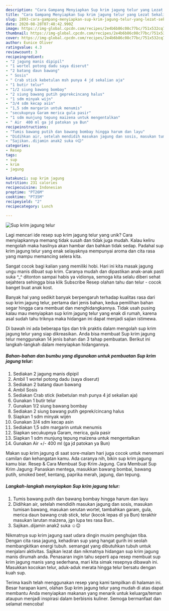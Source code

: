 ```yaml
---
description: "Cara Gampang Menyiapkan Sup krim jagung telur yang Lezat Sekali"
title: "Cara Gampang Menyiapkan Sup krim jagung telur yang Lezat Sekali"
slug: 2893-cara-gampang-menyiapkan-sup-krim-jagung-telur-yang-lezat-sekali
date: 2020-08-28T07:48:42.990Z
image: https://img-global.cpcdn.com/recipes/2e4b6b86c08c77bc/751x532cq70/sup-krim-jagung-telur-foto-resep-utama.jpg
thumbnail: https://img-global.cpcdn.com/recipes/2e4b6b86c08c77bc/751x532cq70/sup-krim-jagung-telur-foto-resep-utama.jpg
cover: https://img-global.cpcdn.com/recipes/2e4b6b86c08c77bc/751x532cq70/sup-krim-jagung-telur-foto-resep-utama.jpg
author: Eunice Oliver
ratingvalue: 4.3
reviewcount: 3
recipeingredient:
- "2 jagung manis dipipil"
- "1 wortel potong dadu saya diserut"
- "2 batang daun bawang"
- " Sosis"
- " Crab stick kebetulan msh punya 4 jd sekalian aja"
- "1 butir telur"
- "1/2 siung bawang bombay"
- "2 siung bawang putih geprekcincang halus"
- "1 sdm minyak wijn"
- "3/4 sdm kecap asin"
- "1,5 sdm margarin untuk menumis"
- "secukupnya Garam merica gula pasir"
- "1 sdm munjung tepung maizena untuk mengentalkan"
- " Air  400 ml ga jd patokan ya Bun"
recipeinstructions:
- "Tumis bawang putih dan bawang bombay hingga harum dan layu"
- "Didihkan air, setelah mendidih masukan jagung dan sosis, masukan tumisan bawang, masukan serutan wortel, tambahkan garam, gula, merica daun bawang crab stick, telur (kocok lepas dl ya Bun) terakhir masukan larutan maizena, jgn lupa tes rasa Bun.."
- "Sajikan..dijamin anak2 suka ☺️😉"
categories:
- Resep
tags:
- sup
- krim
- jagung

katakunci: sup krim jagung 
nutrition: 231 calories
recipecuisine: Indonesian
preptime: "PT26M"
cooktime: "PT35M"
recipeyield: "2"
recipecategory: Lunch

---
```



![Sup krim jagung telur](https://img-global.cpcdn.com/recipes/2e4b6b86c08c77bc/751x532cq70/sup-krim-jagung-telur-foto-resep-utama.jpg)

Lagi mencari ide resep sup krim jagung telur yang unik? Cara menyiapkannya memang tidak susah dan tidak juga mudah. Kalau keliru mengolah maka hasilnya akan hambar dan bahkan tidak sedap. Padahal sup krim jagung telur yang enak selayaknya mempunyai aroma dan cita rasa yang mampu memancing selera kita.

Sangat cocok bagi kalian yang memiliki hobi. Hari ini kita masak jagung ungu manis dibuat sup krim. Caranya mudah dan dipastikan anak-anak pasti suka ^_^ ditonton sampai habis ya vidionya, semoga kita selalu diberi sehat sejahtera sehingga bisa klik Subscribe Resep olahan tahu dan telur - cocok banget buat anak kost.

Banyak hal yang sedikit banyak berpengaruh terhadap kualitas rasa dari sup krim jagung telur, pertama dari jenis bahan, kedua pemilihan bahan segar hingga cara membuat dan menghidangkannya. Tidak usah pusing kalau mau menyiapkan sup krim jagung telur yang enak di rumah, karena asal sudah tahu triknya maka hidangan ini dapat menjadi sajian istimewa.


Di bawah ini ada beberapa tips dan trik praktis dalam mengolah sup krim jagung telur yang siap dikreasikan. Anda bisa membuat Sup krim jagung telur menggunakan 14 jenis bahan dan 3 tahap pembuatan. Berikut ini langkah-langkah dalam menyiapkan hidangannya.

<!--inarticleads1-->

##### Bahan-bahan dan bumbu yang digunakan untuk pembuatan Sup krim jagung telur:

1. Sediakan 2 jagung manis dipipil
1. Ambil 1 wortel potong dadu (saya diserut)
1. Sediakan 2 batang daun bawang
1. Ambil  Sosis
1. Sediakan  Crab stick (kebetulan msh punya 4 jd sekalian aja)
1. Gunakan 1 butir telur
1. Gunakan 1/2 siung bawang bombay
1. Sediakan 2 siung bawang putih geprek/cincang halus
1. Siapkan 1 sdm minyak wijén
1. Gunakan 3/4 sdm kecap asin
1. Sediakan 1,5 sdm margarin untuk menumis
1. Siapkan secukupnya Garam, merica, gula pasir
1. Siapkan 1 sdm munjung tepung maizena untuk mengentalkan
1. Gunakan  Air +/- 400 ml (ga jd patokan ya Bun)


Makan sup krim jagung di saat sore-malam hari juga cocok untuk menemani camilan dan kehangatan kamu. Ada caranya nih, bikin sup krim jagung kamu biar. Resep &amp; Cara Membuat Sup Krim Jagung. Cara Membuat Sup Krim Jagung: Panaskan mentega, masukkan bawang bombai, bawang putih, smoked beef, kentang, paprika merah, jagung, dan tepung. 

<!--inarticleads2-->

##### Langkah-langkah menyiapkan Sup krim jagung telur:

1. Tumis bawang putih dan bawang bombay hingga harum dan layu
1. Didihkan air, setelah mendidih masukan jagung dan sosis, masukan tumisan bawang, masukan serutan wortel, tambahkan garam, gula, merica daun bawang crab stick, telur (kocok lepas dl ya Bun) terakhir masukan larutan maizena, jgn lupa tes rasa Bun..
1. Sajikan..dijamin anak2 suka ☺️😉


Nikmatnya sup krim jagung saat udara dingin musim penghujan tiba. Dengan cita rasa jagung, kehadiran sup yang hangat gurih ini seolah membangkitkan energi tubuh. semangat yang dibutuhkan tubuh untuk menjalani aktivitas. Sajikan lezat dan nikmatnya hidangan sup krim jagung manis dirumah anda. Penasaran ingin tahu seperti apa resep membuat sup krim jagung manis yang sederhana, mari kita simak resepnya dibawah ini. Masukkan kocokan telur, aduk-aduk merata hingga telur bersatu dengan kuah sup. 

Terima kasih telah menggunakan resep yang kami tampilkan di halaman ini. Besar harapan kami, olahan Sup krim jagung telur yang mudah di atas dapat membantu Anda menyiapkan makanan yang menarik untuk keluarga/teman ataupun menjadi inspirasi dalam berbisnis kuliner. Semoga bermanfaat dan selamat mencoba!
